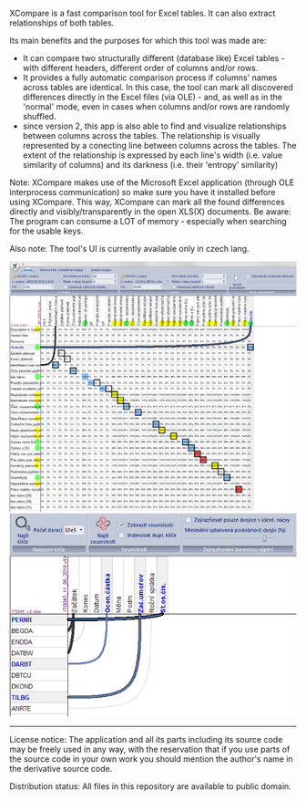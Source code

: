 XCompare is a fast comparison tool for Excel tables. It can also extract relationships of both tables.

Its main benefits and the purposes for which this tool was made are:
- It can compare two structurally different (database like) Excel tables - with different headers, different order of columns and/or rows.
- It provides a fully automatic comparison process if columns' names across tables are identical. In this case, the tool can mark all discovered differences directly in the Excel files (via OLE) - and, as well as in the 'normal' mode, even in cases when columns and/or rows are randomly shuffled.
- since version 2, this app is also able to find and visualize relationships between columns across the tables. The relationship is visually represented by a conecting line between columns across the tables. The extent of the relationship is expressed by each line's width (i.e. value similarity of columns) and its darkness (i.e. their 'entropy' similarity)

Note: XCompare makes use of the Microsoft Excel application (through OLE interprocess communication) so make sure you have it installed before using XCompare. This way, XCompare can mark all the found differences directly and visibly/transparently in the open XLS(X) documents. 
Be aware: The program can consume a LOT of memory - especially when searching for the usable keys.

Also note: The tool's UI is currently available only in czech lang.


![alt text](XCompare/img/2018-08-05_20h29_41.png)
![alt text](XCompare/img/2018-08-05_21h23_02.png)


-------------------------------------------------------------------------------------------------------------------
License notice: The application and all its parts including its source code may be freely used in any way, with the reservation that if you use parts of the source code in your own work you should mention the author's name in the derivative source code.

Distribution status: All files in this repository are available to public domain.
